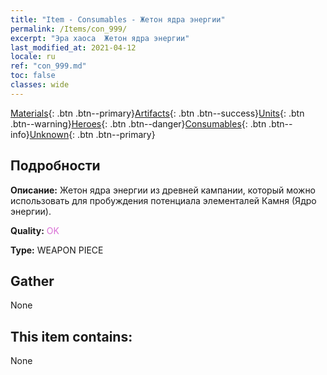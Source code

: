 ```yaml
---
title: "Item - Consumables - Жетон ядра энергии"
permalink: /Items/con_999/
excerpt: "Эра хаоса  Жетон ядра энергии"
last_modified_at: 2021-04-12
locale: ru
ref: "con_999.md"
toc: false
classes: wide
---
```

 [Materials](/ru/Items/){: .btn .btn--primary}[Artifacts](/ru/Items/Artifacts/){: .btn .btn--success}[Units](/ru/Items/Units/){: .btn .btn--warning}[Heroes](/ru/Items/Heroes/){: .btn .btn--danger}[Consumables](/ru/Items/Consumables/){: .btn .btn--info}[Unknown](/ru/Items/Unknown/){: .btn .btn--primary}

## Подробности
 **Описание:** Жетон ядра энергии из древней кампании, который можно использовать для пробуждения потенциала элементалей Камня (Ядро энергии).

 **Quality:** <span style="color: #DA70D6">OK</span>

 **Type:** WEAPON PIECE

## Gather

  None

## This item contains:

  None

